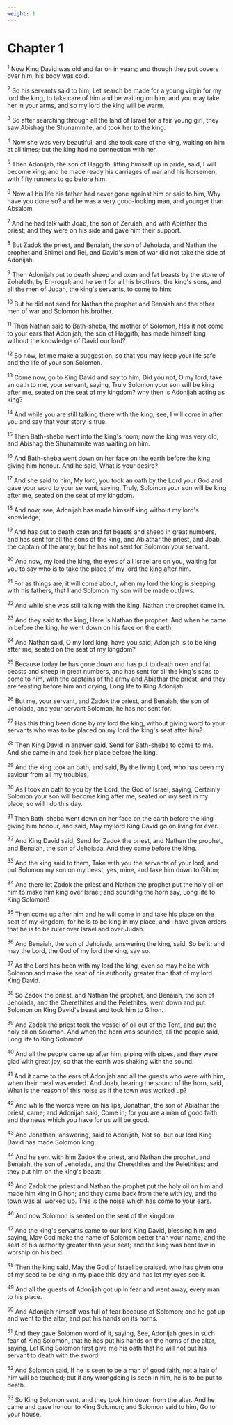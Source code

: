 ```yaml
---
weight: 1
---
```


# Chapter 1

<sup>1</sup> Now King David was old and far on in years; and though they put covers over him, his body was cold. 

<sup>2</sup> So his servants said to him, Let search be made for a young virgin for my lord the king, to take care of him and be waiting on him; and you may take her in your arms, and so my lord the king will be warm. 

<sup>3</sup> So after searching through all the land of Israel for a fair young girl, they saw Abishag the Shunammite, and took her to the king. 

<sup>4</sup> Now she was very beautiful; and she took care of the king, waiting on him at all times; but the king had no connection with her. 

<sup>5</sup> Then Adonijah, the son of Haggith, lifting himself up in pride, said, I will become king; and he made ready his carriages of war and his horsemen, with fifty runners to go before him. 

<sup>6</sup> Now all his life his father had never gone against him or said to him, Why have you done so? and he was a very good-looking man, and younger than Absalom. 

<sup>7</sup> And he had talk with Joab, the son of Zeruiah, and with Abiathar the priest; and they were on his side and gave him their support. 

<sup>8</sup> But Zadok the priest, and Benaiah, the son of Jehoiada, and Nathan the prophet and Shimei and Rei, and David's men of war did not take the side of Adonijah. 

<sup>9</sup> Then Adonijah put to death sheep and oxen and fat beasts by the stone of Zoheleth, by En-rogel; and he sent for all his brothers, the king's sons, and all the men of Judah, the king's servants, to come to him: 

<sup>10</sup> But he did not send for Nathan the prophet and Benaiah and the other men of war and Solomon his brother. 

<sup>11</sup> Then Nathan said to Bath-sheba, the mother of Solomon, Has it not come to your ears that Adonijah, the son of Haggith, has made himself king without the knowledge of David our lord? 

<sup>12</sup> So now, let me make a suggestion, so that you may keep your life safe and the life of your son Solomon. 

<sup>13</sup> Come now, go to King David and say to him, Did you not, O my lord, take an oath to me, your servant, saying, Truly Solomon your son will be king after me, seated on the seat of my kingdom? why then is Adonijah acting as king? 

<sup>14</sup> And while you are still talking there with the king, see, I will come in after you and say that your story is true. 

<sup>15</sup> Then Bath-sheba went into the king's room; now the king was very old, and Abishag the Shunammite was waiting on him. 

<sup>16</sup> And Bath-sheba went down on her face on the earth before the king giving him honour. And he said, What is your desire? 

<sup>17</sup> And she said to him, My lord, you took an oath by the Lord your God and gave your word to your servant, saying, Truly, Solomon your son will be king after me, seated on the seat of my kingdom. 

<sup>18</sup> And now, see, Adonijah has made himself king without my lord's knowledge; 

<sup>19</sup> And has put to death oxen and fat beasts and sheep in great numbers, and has sent for all the sons of the king, and Abiathar the priest, and Joab, the captain of the army; but he has not sent for Solomon your servant. 

<sup>20</sup> And now, my lord the king, the eyes of all Israel are on you, waiting for you to say who is to take the place of my lord the king after him. 

<sup>21</sup> For as things are, it will come about, when my lord the king is sleeping with his fathers, that I and Solomon my son will be made outlaws. 

<sup>22</sup> And while she was still talking with the king, Nathan the prophet came in. 

<sup>23</sup> And they said to the king, Here is Nathan the prophet. And when he came in before the king, he went down on his face on the earth. 

<sup>24</sup> And Nathan said, O my lord king, have you said, Adonijah is to be king after me, seated on the seat of my kingdom? 

<sup>25</sup> Because today he has gone down and has put to death oxen and fat beasts and sheep in great numbers, and has sent for all the king's sons to come to him, with the captains of the army and Abiathar the priest; and they are feasting before him and crying, Long life to King Adonijah! 

<sup>26</sup> But me, your servant, and Zadok the priest, and Benaiah, the son of Jehoiada, and your servant Solomon, he has not sent for. 

<sup>27</sup> Has this thing been done by my lord the king, without giving word to your servants who was to be placed on my lord the king's seat after him? 

<sup>28</sup> Then King David in answer said, Send for Bath-sheba to come to me. And she came in and took her place before the king. 

<sup>29</sup> And the king took an oath, and said, By the living Lord, who has been my saviour from all my troubles, 

<sup>30</sup> As I took an oath to you by the Lord, the God of Israel, saying, Certainly Solomon your son will become king after me, seated on my seat in my place; so will I do this day. 

<sup>31</sup> Then Bath-sheba went down on her face on the earth before the king giving him honour, and said, May my lord King David go on living for ever. 

<sup>32</sup> And King David said, Send for Zadok the priest, and Nathan the prophet, and Benaiah, the son of Jehoiada. And they came before the king. 

<sup>33</sup> And the king said to them, Take with you the servants of your lord, and put Solomon my son on my beast, yes, mine, and take him down to Gihon; 

<sup>34</sup> And there let Zadok the priest and Nathan the prophet put the holy oil on him to make him king over Israel; and sounding the horn say, Long life to King Solomon! 

<sup>35</sup> Then come up after him and he will come in and take his place on the seat of my kingdom; for he is to be king in my place, and I have given orders that he is to be ruler over Israel and over Judah. 

<sup>36</sup> And Benaiah, the son of Jehoiada, answering the king, said, So be it: and may the Lord, the God of my lord the king, say so. 

<sup>37</sup> As the Lord has been with my lord the king, even so may he be with Solomon and make the seat of his authority greater than that of my lord King David. 

<sup>38</sup> So Zadok the priest, and Nathan the prophet, and Benaiah, the son of Jehoiada, and the Cherethites and the Pelethites, went down and put Solomon on King David's beast and took him to Gihon. 

<sup>39</sup> And Zadok the priest took the vessel of oil out of the Tent, and put the holy oil on Solomon. And when the horn was sounded, all the people said, Long life to King Solomon! 

<sup>40</sup> And all the people came up after him, piping with pipes, and they were glad with great joy, so that the earth was shaking with the sound. 

<sup>41</sup> And it came to the ears of Adonijah and all the guests who were with him, when their meal was ended. And Joab, hearing the sound of the horn, said, What is the reason of this noise as if the town was worked up? 

<sup>42</sup> And while the words were on his lips, Jonathan, the son of Abiathar the priest, came; and Adonijah said, Come in; for you are a man of good faith and the news which you have for us will be good. 

<sup>43</sup> And Jonathan, answering, said to Adonijah, Not so, but our lord King David has made Solomon king: 

<sup>44</sup> And he sent with him Zadok the priest, and Nathan the prophet, and Benaiah, the son of Jehoiada, and the Cherethites and the Pelethites; and they put him on the king's beast: 

<sup>45</sup> And Zadok the priest and Nathan the prophet put the holy oil on him and made him king in Gihon; and they came back from there with joy, and the town was all worked up. This is the noise which has come to your ears. 

<sup>46</sup> And now Solomon is seated on the seat of the kingdom. 

<sup>47</sup> And the king's servants came to our lord King David, blessing him and saying, May God make the name of Solomon better than your name, and the seat of his authority greater than your seat; and the king was bent low in worship on his bed. 

<sup>48</sup> Then the king said, May the God of Israel be praised, who has given one of my seed to be king in my place this day and has let my eyes see it. 

<sup>49</sup> And all the guests of Adonijah got up in fear and went away, every man to his place. 

<sup>50</sup> And Adonijah himself was full of fear because of Solomon; and he got up and went to the altar, and put his hands on its horns. 

<sup>51</sup> And they gave Solomon word of it, saying, See, Adonijah goes in such fear of King Solomon, that he has put his hands on the horns of the altar, saying, Let King Solomon first give me his oath that he will not put his servant to death with the sword. 

<sup>52</sup> And Solomon said, If he is seen to be a man of good faith, not a hair of him will be touched; but if any wrongdoing is seen in him, he is to be put to death. 

<sup>53</sup> So King Solomon sent, and they took him down from the altar. And he came and gave honour to King Solomon; and Solomon said to him, Go to your house. 


